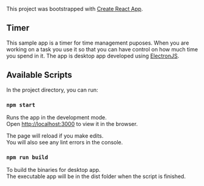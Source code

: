 This project was bootstrapped with [Create React App](https://github.com/facebook/create-react-app).
## Timer

This sample app is a timer for time management puposes. When you are working on a task you use it so that you can have control
on how much time you spend in it. The app is desktop app developed using [ElectronJS](https://www.electronjs.org/).
## Available Scripts

In the project directory, you can run:

### `npm start`

Runs the app in the development mode.<br />
Open [http://localhost:3000](http://localhost:3000) to view it in the browser.

The page will reload if you make edits.<br />
You will also see any lint errors in the console.

### `npm run build`
To build the binaries for desktop app. <br />
The executable app will be in the dist folder when the script is finished.